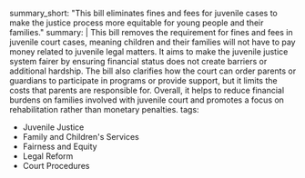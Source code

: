 summary_short: "This bill eliminates fines and fees for juvenile cases to make the justice process more equitable for young people and their families."
summary: |
  This bill removes the requirement for fines and fees in juvenile court cases, meaning children and their families will not have to pay money related to juvenile legal matters. It aims to make the juvenile justice system fairer by ensuring financial status does not create barriers or additional hardship. The bill also clarifies how the court can order parents or guardians to participate in programs or provide support, but it limits the costs that parents are responsible for. Overall, it helps to reduce financial burdens on families involved with juvenile court and promotes a focus on rehabilitation rather than monetary penalties.
tags:
  - Juvenile Justice
  - Family and Children's Services
  - Fairness and Equity
  - Legal Reform
  - Court Procedures
